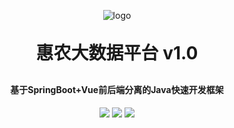 <p align="center">
	<img alt="logo" src="https://imgbed.yiyunt.cn/img/390">
</p>
<h1 align="center" style="margin: 30px 0 30px; font-weight: bold;">惠农大数据平台 v1.0</h1>
<h4 align="center">基于SpringBoot+Vue前后端分离的Java快速开发框架</h4>
<p align="center">
	<a href="https://github.com/chengnans/huinong_Master_new"><img src="https://img.shields.io/badge/huinong-v1.0.0-blue
.svg?theme=dark"></a>
	<a href="https://github.com/chengnans/huinong_Master_new"><img src="https://img.shields.io/badge/cheng-brightgreen
.svg"></a>
	<a href="https://github.com/chengnans/huinong_Master_new"><img src="https://img.shields.io/github/license/mashape/apistatus.svg"></a>
</p>
